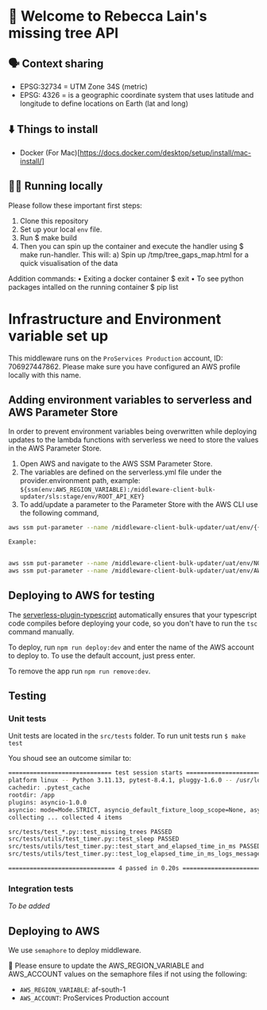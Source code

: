 # 🌳 Welcome to Rebecca Lain's missing tree API

## 🗣️ Context sharing

- EPSG:32734 = UTM Zone 34S (metric)
- EPSG: 4326 = is a geographic coordinate system that uses latitude and longitude to define locations on Earth (lat and long)

## ⬇️ Things to install

- Docker (For Mac)[https://docs.docker.com/desktop/setup/install/mac-install/]


## 👩‍💻 Running locally

Please follow these important first steps:

1. Clone this repository
2. Set up your local `env` file.
3. Run $ make build
4. Then you can spin up the container and execute the handler using $ make run-handler. This will:
  a) Spin up /tmp/tree_gaps_map.html for a quick visualisation of the data

Addition commands:
• Exiting a docker container $ exit
• To see python packages intalled on the running container $ pip list


# Infrastructure and Environment variable set up

This middleware runs on the `ProServices Production` account, ID: 706927447862. Please make sure you have configured an AWS profile locally with this name.

## Adding environment variables to serverless and AWS Parameter Store

In order to prevent environment variables being overwritten while deploying updates to the lambda functions with serverless we need to store the values in the AWS Parameter Store.

1. Open AWS and navigate to the AWS SSM Parameter Store.
2. The variables are defined on the serverless.yml file under the provider.environment path, example: `${ssm(env:AWS_REGION_VARIABLE):/middleware-client-bulk-updater/sls:stage/env/ROOT_API_KEY}`
3. To add/update a parameter to the Parameter Store with the AWS CLI use the following command,

```bash
aws ssm put-parameter --name /middleware-client-bulk-updater/uat/env/{{NAME OF VARIABLE}} --value staging --type {{TYPE}} --overwrite --profile ProServicesProduction --region af-south-1

Example:


aws ssm put-parameter --name /middleware-client-bulk-updater/uat/env/NODE_ENV --value uat --type String --overwrite --profile ProServicesProduction --region af-south-1
aws ssm put-parameter --name /middleware-client-bulk-updater/uat/env/AWS_REGION_VARIABLE --value af-south-1 --type String --overwrite --profile ProServicesProduction --region af-south-1


```

## Deploying to AWS for testing

The [serverless-plugin-typescript](https://www.serverless.com/plugins/serverless-plugin-typescript) automatically ensures that your typescript code compiles before deploying your code, so you don't have to run the `tsc` command manually.

To deploy, run `npm run deploy:dev` and enter the name of the AWS account to deploy to. To use the default account, just press enter.

To remove the app run `npm run remove:dev`.

## Testing

### Unit tests

Unit tests are located in the `src/tests` folder.
To run unit tests run `$ make test`

You shoud see an outcome similar to:

```bash
============================= test session starts ==============================
platform linux -- Python 3.11.13, pytest-8.4.1, pluggy-1.6.0 -- /usr/local/bin/python3.11
cachedir: .pytest_cache
rootdir: /app
plugins: asyncio-1.0.0
asyncio: mode=Mode.STRICT, asyncio_default_fixture_loop_scope=None, asyncio_default_test_loop_scope=function
collecting ... collected 4 items

src/tests/test_*.py::test_missing_trees PASSED                           [ 25%]
src/tests/utils/test_timer.py::test_sleep PASSED                         [ 50%]
src/tests/utils/test_timer.py::test_start_and_elapsed_time_in_ms PASSED  [ 75%]
src/tests/utils/test_timer.py::test_log_elapsed_time_in_ms_logs_message PASSED [100%]

============================== 4 passed in 0.20s ===============================
```

### Integration tests

_To be added_

## Deploying to AWS

We use `semaphore` to deploy middleware.

🚨 Please ensure to update the AWS_REGION_VARIABLE and AWS_ACCOUNT values on the semaphore files if not using the following:

- `AWS_REGION_VARIABLE`: af-south-1
- `AWS_ACCOUNT`: ProServices Production account
